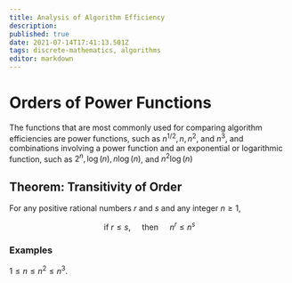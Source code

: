 ```yaml
---
title: Analysis of Algorithm Efficiency
description: 
published: true
date: 2021-07-14T17:41:13.501Z
tags: discrete-mathematics, algorithms
editor: markdown
---
```



# Orders of Power Functions
The functions that are most commonly used for comparing algorithm efficiencies are power functions, such as $n^{1 / 2}, n, n^{2}$, and $n^{3}$, and combinations involving a power function and an exponential or logarithmic function, such as $2^{n}, \log (n), n \log (n)$, and $n^{2} \log (n)$

## Theorem: Transitivity of Order
For any positive rational numbers $r$ and $s$ and any integer $n \ge 1$, 

$$
\text { if } r \leq s, \quad \text { then } \quad n^{r} \leq n^{s}
$$

### Examples
$1 \leq n \leq n^{2} \leq n^{3}$.
